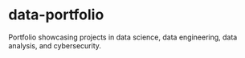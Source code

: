 # data-portfolio
Portfolio showcasing projects in data science, data engineering, data analysis, and cybersecurity.
